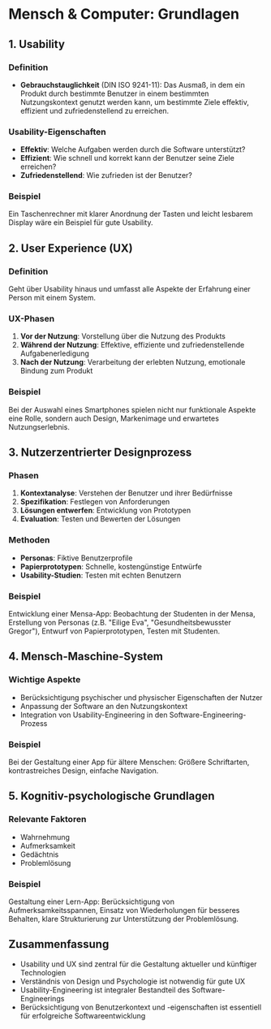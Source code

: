 # Mensch & Computer: Grundlagen

## 1. Usability

### Definition
- **Gebrauchstauglichkeit** (DIN ISO 9241-11): Das Ausmaß, in dem ein Produkt durch bestimmte Benutzer in einem bestimmten Nutzungskontext genutzt werden kann, um bestimmte Ziele effektiv, effizient und zufriedenstellend zu erreichen.

### Usability-Eigenschaften
- **Effektiv**: Welche Aufgaben werden durch die Software unterstützt?
- **Effizient**: Wie schnell und korrekt kann der Benutzer seine Ziele erreichen?
- **Zufriedenstellend**: Wie zufrieden ist der Benutzer?

### Beispiel
Ein Taschenrechner mit klarer Anordnung der Tasten und leicht lesbarem Display wäre ein Beispiel für gute Usability.

## 2. User Experience (UX)

### Definition
Geht über Usability hinaus und umfasst alle Aspekte der Erfahrung einer Person mit einem System.

### UX-Phasen
1. **Vor der Nutzung**: Vorstellung über die Nutzung des Produkts
2. **Während der Nutzung**: Effektive, effiziente und zufriedenstellende Aufgabenerledigung
3. **Nach der Nutzung**: Verarbeitung der erlebten Nutzung, emotionale Bindung zum Produkt

### Beispiel
Bei der Auswahl eines Smartphones spielen nicht nur funktionale Aspekte eine Rolle, sondern auch Design, Markenimage und erwartetes Nutzungserlebnis.

## 3. Nutzerzentrierter Designprozess

### Phasen
1. **Kontextanalyse**: Verstehen der Benutzer und ihrer Bedürfnisse
2. **Spezifikation**: Festlegen von Anforderungen
3. **Lösungen entwerfen**: Entwicklung von Prototypen
4. **Evaluation**: Testen und Bewerten der Lösungen

### Methoden
- **Personas**: Fiktive Benutzerprofile
- **Papierprototypen**: Schnelle, kostengünstige Entwürfe
- **Usability-Studien**: Testen mit echten Benutzern

### Beispiel
Entwicklung einer Mensa-App: Beobachtung der Studenten in der Mensa, Erstellung von Personas (z.B. "Eilige Eva", "Gesundheitsbewusster Gregor"), Entwurf von Papierprototypen, Testen mit Studenten.

## 4. Mensch-Maschine-System

### Wichtige Aspekte
- Berücksichtigung psychischer und physischer Eigenschaften der Nutzer
- Anpassung der Software an den Nutzungskontext
- Integration von Usability-Engineering in den Software-Engineering-Prozess

### Beispiel
Bei der Gestaltung einer App für ältere Menschen: Größere Schriftarten, kontrastreiches Design, einfache Navigation.

## 5. Kognitiv-psychologische Grundlagen

### Relevante Faktoren
- Wahrnehmung
- Aufmerksamkeit
- Gedächtnis
- Problemlösung

### Beispiel
Gestaltung einer Lern-App: Berücksichtigung von Aufmerksamkeitsspannen, Einsatz von Wiederholungen für besseres Behalten, klare Strukturierung zur Unterstützung der Problemlösung.

## Zusammenfassung

- Usability und UX sind zentral für die Gestaltung aktueller und künftiger Technologien
- Verständnis von Design und Psychologie ist notwendig für gute UX
- Usability-Engineering ist integraler Bestandteil des Software-Engineerings
- Berücksichtigung von Benutzerkontext und -eigenschaften ist essentiell für erfolgreiche Softwareentwicklung
